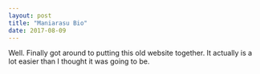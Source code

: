 ```yaml
---
layout: post
title: "Maniarasu Bio"
date: 2017-08-09
---
```


Well. Finally got around to putting this old website together. 
It actually is a lot easier than I thought it was going to be.

